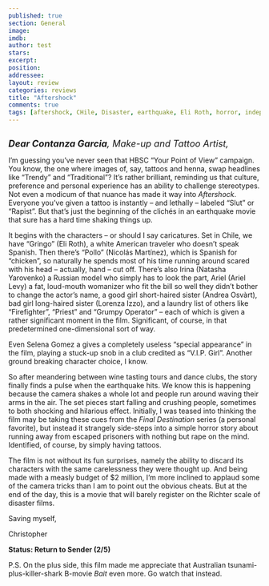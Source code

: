 ```yaml
---
published: true
section: General
image: 
imdb: 
author: test 
stars: 
excerpt: 
position: 
addressee: 
layout: review
categories: reviews
title: "Aftershock"
comments: true
tags: [aftershock, CHile, Disaster, earthquake, Eli Roth, horror, independent, Letters, low budget, movie, tsunami]
---
```

<div><p><span class="full-image-block ssNonEditable"><span><a href="/letters/2013/5/14/aftershock.html"><img src="http://static.squarespace.com/static/5005f6bcc4aa41161b33e89e/5329cf1fe4b07c068ebf74de/5329cf1fe4b07c068ebf782d/1368535770021/Aftershock.jpg" alt="" /></a></span></span></p>
<p><em><span style="font-size:130%;"><strong>Dear Contanza Garcia</strong>, Make-up and Tattoo Artist,</span></em></p>
<p>I&rsquo;m guessing you&rsquo;ve never seen that HBSC &ldquo;Your Point of View&rdquo; campaign. You know, the one where images of, say, tattoos and henna, swap headlines like &ldquo;Trendy&rdquo; and &ldquo;Traditional&rdquo;? It&rsquo;s rather brilliant, reminding us that culture, preference and personal experience has an ability to challenge stereotypes. Not even a modicum of that nuance has made it way into <em>Aftershock</em>. Everyone you&rsquo;ve given a tattoo is instantly &ndash; and lethally &ndash; labeled &ldquo;Slut&rdquo; or &ldquo;Rapist&rdquo;. But that&rsquo;s just the beginning of the clich&eacute;s in an earthquake movie that sure has a hard time shaking things up.</p>
<p>It begins with the characters &ndash; or should I say caricatures. Set in Chile, we have &ldquo;Gringo&rdquo; (Eli Roth), a white American traveler who doesn&rsquo;t speak Spanish. Then there&rsquo;s &ldquo;Pollo&rdquo; (Nicol&aacute;s Mart&iacute;nez), which is Spanish for &ldquo;chicken&rdquo;, so naturally he spends most of his time running around scared with his head &ndash; actually, hand &ndash; cut off. There&rsquo;s also Irina (Natasha Yarovenko) a Russian model who simply has to look the part, Ariel (Ariel Levy) a fat, loud-mouth womanizer who fit the bill so well they didn&rsquo;t bother to change the actor&rsquo;s name, a good girl short-haired sister (Andrea Osv&agrave;rt), bad girl long-haired sister (Lorenza Izzo), and a laundry list of others like &ldquo;Firefighter&rdquo;, &ldquo;Priest&rdquo; and &ldquo;Grumpy Operator&rdquo; &ndash; each of which is given a rather significant moment in the film. Significant, of course, in that predetermined one-dimensional sort of way.</p>
<p>Even Selena Gomez a gives a completely useless &ldquo;special appearance&rdquo; in the film, playing a stuck-up snob in a club credited as &ldquo;V.I.P. Girl&rdquo;. Another ground breaking character choice, I know.</p>
<p>So after meandering between wine tasting tours and dance clubs, the story finally finds a pulse when the earthquake hits. We know this is happening because the camera shakes a whole lot and people run around waving their arms in the air. The set pieces start falling and crushing people, sometimes to both shocking and hilarious effect. Initially, I was teased into thinking the film may be taking these cues from the <em>Final Destination</em> series (a personal favorite), but instead it strangely side-steps into a simple horror story about running away from escaped prisoners with nothing but rape on the mind. Identified, of course, by simply having tattoos.</p>
<p>The film is not without its fun surprises, namely the ability to discard its characters with the same carelessness they were thought up. And being made with a measly budget of $2 million, I&rsquo;m more inclined to applaud some of the camera tricks than I am to point out the obvious cheats. But at the end of the day, this is a movie that will barely register on the Richter scale of disaster films.</p>
<p>Saving myself,</p>
<p>Christopher</p>
<p><strong>Status: Return to Sender (2/5)</strong></p>
<p>P.S. On the plus side, this film made me appreciate that Australian tsunami-plus-killer-shark B-movie <em>Bait</em> even more. Go watch that instead.</p></div>
